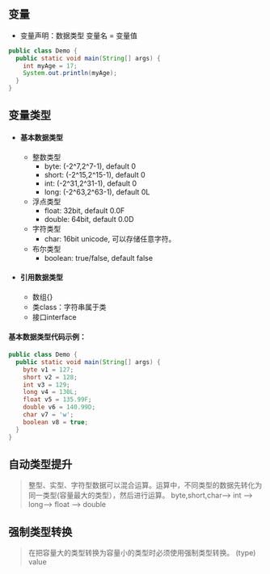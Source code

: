 ## 变量
- 变量声明：数据类型 变量名 = 变量值
```java
public class Demo {
  public static void main(String[] args) {
    int myAge = 17;
    System.out.println(myAge);
  }
}
```

## 变量类型
- #### 基本数据类型
  - 整数类型
    - byte: (-2^7,2^7-1), default 0
    - short: (-2^15,2^15-1), default 0
    - int: (-2^31,2^31-1), default 0
    - long: (-2^63,2^63-1), default 0L
  - 浮点类型
    - float: 32bit, default 0.0F
    - double: 64bit, default 0.0D
  - 字符类型
    - char: 16bit unicode, 可以存储任意字符。
  - 布尔类型
    - boolean: true/false, default false
- #### 引用数据类型
  - 数组{}
  - 类class：字符串属于类
  - 接口interface

#### 基本数据类型代码示例：
```java
public class Demo {
  public static void main(String[] args) {
    byte v1 = 127;
    short v2 = 128;
    int v3 = 129;
    long v4 = 130L;
    float v5 = 135.99F;
    double v6 = 140.99D;
    char v7 = 'w';
    boolean v8 = true;
  }
}
```

## 自动类型提升
> 整型、实型、字符型数据可以混合运算。运算中，不同类型的数据先转化为同一类型(容量最大的类型），然后进行运算。
> byte,short,char—> int —> long—> float —> double 

## 强制类型转换
> 在把容量大的类型转换为容量小的类型时必须使用强制类型转换。
> (type) value